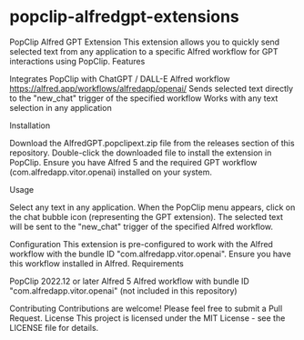 # popclip-alfredgpt-extensions

PopClip Alfred GPT Extension
This extension allows you to quickly send selected text from any application to a specific Alfred workflow for GPT interactions using PopClip.
Features

Integrates PopClip with ChatGPT / DALL-E Alfred workflow
https://alfred.app/workflows/alfredapp/openai/
Sends selected text directly to the "new_chat" trigger of the specified workflow
Works with any text selection in any application

Installation

Download the AlfredGPT.popclipext.zip file from the releases section of this repository.
Double-click the downloaded file to install the extension in PopClip.
Ensure you have Alfred 5 and the required GPT workflow (com.alfredapp.vitor.openai) installed on your system.

Usage

Select any text in any application.
When the PopClip menu appears, click on the chat bubble icon (representing the GPT extension).
The selected text will be sent to the "new_chat" trigger of the specified Alfred workflow.

Configuration
This extension is pre-configured to work with the Alfred workflow with the bundle ID "com.alfredapp.vitor.openai". Ensure you have this workflow installed in Alfred.
Requirements

PopClip 2022.12 or later
Alfred 5
Alfred workflow with bundle ID "com.alfredapp.vitor.openai" (not included in this repository)

Contributing
Contributions are welcome! Please feel free to submit a Pull Request.
License
This project is licensed under the MIT License - see the LICENSE file for details.
